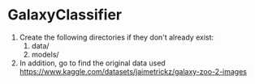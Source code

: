 # GalaxyClassifier

1. Create the following directories if they don't already exist:
   1. data/
   2. models/
2. In addition, go to find the original data used https://www.kaggle.com/datasets/jaimetrickz/galaxy-zoo-2-images